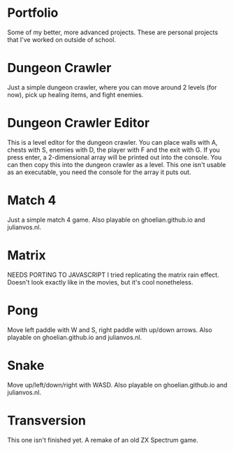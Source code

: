 # Portfolio
Some of my better, more advanced projects. These are personal projects that I've worked on outside of school.

# Dungeon Crawler
Just a simple dungeon crawler, where you can move around 2 levels (for now), pick up healing items, and fight enemies.

# Dungeon Crawler Editor
This is a level editor for the dungeon crawler. You can place walls with A, chests with S, enemies with D, the player with F and the exit with G. If you press enter, a 2-dimensional array will be printed out into the console. You can then copy this into the dungeon crawler as a level.
This one isn't usable as an executable, you need the console for the array it puts out.

# Match 4
Just a simple match 4 game. Also playable on ghoelian.github.io and julianvos.nl.

# Matrix
NEEDS PORTING TO JAVASCRIPT
I tried replicating the matrix rain effect. Doesn't look exactly like in the movies, but it's cool nonetheless.

# Pong
Move left paddle with W and S, right paddle with up/down arrows. Also playable on ghoelian.github.io and julianvos.nl.

# Snake
Move up/left/down/right with WASD. Also playable on ghoelian.github.io and julianvos.nl.

# Transversion
This one isn't finished yet.
A remake of an old ZX Spectrum game.